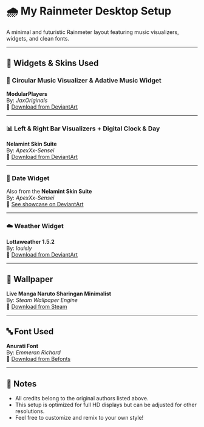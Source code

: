 # 🌧️ My Rainmeter Desktop Setup

A minimal and futuristic Rainmeter layout featuring music visualizers, widgets, and clean fonts.

---

## 🔧 Widgets & Skins Used

### 🎵 Circular Music Visualizer & Adative Music Widget 
**ModularPlayers**  
By: *JaxOriginals*  
🔗 [Download from DeviantArt](https://www.deviantart.com/jaxoriginals/art/ModularPlayers-Adaptive-music-widget-886577256)

---

### 📊 Left & Right Bar Visualizers + Digital Clock & Day  
**Nelamint Skin Suite**  
By: *ApexXx-Sensei*  
🔗 [Download from DeviantArt](https://www.deviantart.com/apexxx-sensei/art/Nelamint-737061271)

---

### 📅 Date Widget  
Also from the **Nelamint Skin Suite**  
By: *ApexXx-Sensei*  
🔗 [See showcase on DeviantArt](https://www.deviantart.com/apexxx-sensei/art/My-Current-Desktop-11-848508434)

---

### ☁️ Weather Widget  
**Lottaweather 1.5.2**  
By: *louisly*  
🔗 [Download from DeviantArt](https://www.deviantart.com/louisly/art/Lottaweather-1-5-2-847570474)

---

## 🎨 Wallpaper

**Live Manga Naruto Sharingan Minimalist**  
By: *Steam Wallpaper Engine*  
🔗 [Download from Steam](https://store.steampowered.com/app/431960/Wallpaper_Engine/)

---

## 🔤 Font Used

**Anurati Font**  
By: *Emmeran Richard*  
🔗 [Download from Befonts](https://befonts.com/anurati-font.html)

---

## 📌 Notes
- All credits belong to the original authors listed above.
- This setup is optimized for full HD displays but can be adjusted for other resolutions.
- Feel free to customize and remix to your own style!

